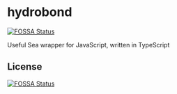 # hydrobond
[![FOSSA Status](https://app.fossa.io/api/projects/git%2Bgithub.com%2Fatnanasi%2Fhydrobond.svg?type=shield)](https://app.fossa.io/projects/git%2Bgithub.com%2Fatnanasi%2Fhydrobond?ref=badge_shield)

Useful Sea wrapper for JavaScript, written in TypeScript


## License
[![FOSSA Status](https://app.fossa.io/api/projects/git%2Bgithub.com%2Fatnanasi%2Fhydrobond.svg?type=large)](https://app.fossa.io/projects/git%2Bgithub.com%2Fatnanasi%2Fhydrobond?ref=badge_large)